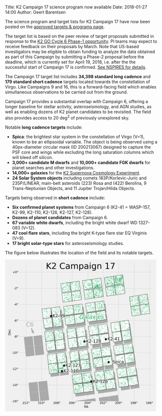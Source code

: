Title: K2 Campaign 17 science program now available
Date: 2018-01-27 14:00
Author: Geert Barentsen

The science program and target lists for K2 Campaign 17
have now been posted on the
[approved targets & programs page](k2-approved-programs.html#campaign-17).

The target list is based on the peer review of target proposals
submitted in response to the [K2 GO Cycle 6 Phase-1 opportunity](call-for-k2-go-cycle-6-proposals-for-campaigns-17-18-and-19.html).
PI teams may expect to receive feedback on their proposals by March.
Note that US-based investigators may be eligible to obtain funding to analyze
the data obtained as part of this Campaign by submitting a Phase-2 proposal
before the deadline, which is currently set for April 19, 2018,
i.e. after the the successful start of Campaign 17 is confirmed. [See NSPIRES for details](https://nspires.nasaprs.com/external/solicitations/summary!init.do?solId={7DC22936-4C6A-44FC-74A3-F0C9248DC9DD}&path=open).

The Campaign 17 target list includes <b>34,398 standard long cadence</b>
and <b>179 standard short cadence</b> targets
located towards the constellation of Virgo.
Like Campaigns 9 and 16, this is a forward-facing field which enables
simultaneous observations to be carried out from the ground.

Campaign 17 provides a substantial overlap with Campaign 6,
offering a longer baseline for stellar activity, asteroseismology,
and AGN studies,
as well as enabling dozens of K2 planet candidates to be revisited.
The field also provides access to 20 deg<sup>2</sup>
of previously unexplored sky.

Notable <b>long cadence targets</b> include:

* <b>Spica</b>: the brightest star system in the constellation of Virgo (V=1),
  known to be an ellipsoidal variable.
  The object is being observed using a 40px-diameter circular mask
  (ID 200213067) designed to capture the PSF core and wings while excluding
  the long saturation columns which will bleed off silicon.
* <b>3,000+ candidate M dwarfs</b> and <b>10,000+ candidate FGK dwarfs</b>
  for planet searches and other investigations.
* <b>14,000+ galaxies</b> for the
  <a href="supernova-experiment/">K2 Supernova Cosmology Experiment</a>.
* <b>24 Solar System objects</b>
        including comets 183P/Korlevic-Juric and 235P/LINEAR,
        main-belt asteroids (223) Rosa and (422) Berolina,
        9 Trans-Neptunian Objects, and 11 Jupiter Trojan/Hilda Objects.

Targets being observed in <b>short cadence</b> include:

* <b>Six confirmed planet systems</b> from Campaign 6
  (K2-41 = WASP-157, K2-99, K2-110, K2-126, K2-127, K2-128).
* <b>Dozens of planet candidates</b> from Campaign 6.
* <b>67 variable white dwarfs</b>,
  including the bright white dwarf WD 1327-083 (V=12).
* <b>47 cool flare stars</b>,
  including the bright K-type flare star EQ Virginis (V=9).
* <b>17 bright solar-type stars</b> for asteroseismology studies.

The figure below illustrates the location of the field and its notable targets.

<a href="images/k2/k2-c17-field.png"><img class="img-responsive" style="max-width:500px;" src="images/k2/k2-c17-field.png"></a>